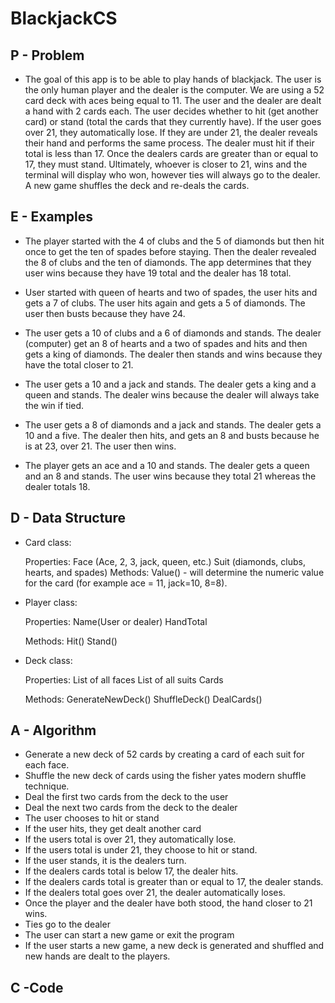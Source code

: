 # BlackjackCS

## P - Problem

- The goal of this app is to be able to play hands of blackjack. The user is the only human player and the dealer is the computer. We are using a 52 card deck with aces being equal to 11.
  The user and the dealer are dealt a hand with 2 cards each. The user decides whether to hit (get another card) or stand (total the cards that they currently have). If the user goes over 21, they automatically lose. If they are under 21, the dealer reveals their hand and performs the same process. The dealer must hit if their total is less than 17. Once the dealers cards are greater than or equal to 17, they must stand. Ultimately, whoever is closer to 21, wins and the terminal will display who won, however ties will always go to the dealer. A new game shuffles the deck and re-deals the cards.

## E - Examples

- The player started with the 4 of clubs and the 5 of diamonds but then hit once to get the ten of spades before staying. Then the dealer revealed the 8 of clubs and the ten of diamonds. The app determines that they user wins because they have 19 total and the dealer has 18 total.

- User started with queen of hearts and two of spades, the user hits and gets a 7 of clubs. The user hits again and gets a 5 of diamonds. The user then busts because they have 24.

- The user gets a 10 of clubs and a 6 of diamonds and stands. The dealer (computer)
  get an 8 of hearts and a two of spades and hits and then gets a king of diamonds. The dealer then stands and wins because they have the total closer to 21.

- The user gets a 10 and a jack and stands. The dealer gets a king and a queen and stands. The dealer wins because the dealer will always take the win if tied.

- The user gets a 8 of diamonds and a jack and stands. The dealer gets a 10 and a five. The dealer then hits, and gets an 8 and busts because he is at 23, over 21. The user then wins.

- The player gets an ace and a 10 and stands. The dealer gets a queen and an 8 and stands. The user wins because they total 21 whereas the dealer totals 18.

## D - Data Structure

- Card class:

  Properties:
  Face (Ace, 2, 3, jack, queen, etc.)
  Suit (diamonds, clubs, hearts, and spades)
  Methods: Value() - will determine the numeric value for the card (for example ace = 11, jack=10, 8=8).

- Player class:

  Properties:
  Name(User or dealer)
  HandTotal

  Methods:
  Hit()
  Stand()

- Deck class:

  Properties:
  List of all faces
  List of all suits
  Cards

  Methods:
  GenerateNewDeck()
  ShuffleDeck()
  DealCards()

## A - Algorithm

- Generate a new deck of 52 cards by creating a card of each suit for each face.
- Shuffle the new deck of cards using the fisher yates modern shuffle technique.
- Deal the first two cards from the deck to the user
- Deal the next two cards from the deck to the dealer
- The user chooses to hit or stand
- If the user hits, they get dealt another card
- If the users total is over 21, they automatically lose.
- If the users total is under 21, they choose to hit or stand.
- If the user stands, it is the dealers turn.
- If the dealers cards total is below 17, the dealer hits.
- If the dealers cards total is greater than or equal to 17, the dealer stands.
- If the dealers total goes over 21, the dealer automatically loses.
- Once the player and the dealer have both stood, the hand closer to 21 wins.
- Ties go to the dealer
- The user can start a new game or exit the program
- If the user starts a new game, a new deck is generated and shuffled and new hands are dealt to the players.

## C -Code
